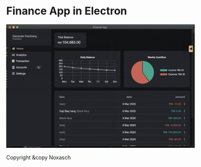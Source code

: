 # Finance App in Electron

![dasd](https://github.com/noxasch/finance_project/blob/master/finance_app_ss.jpeg)


Copyright &copy Noxasch
